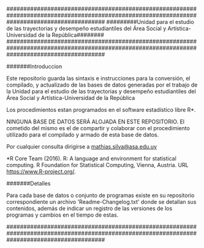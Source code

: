 #############################################################################################################################################
#########Unidad para el estudio de las trayectorias y desempeño estudiantiles del Área Social y Artística-Universidad de la República########
#############################################################################################################################################


#######Introduccion

Este repositorio guarda las sintaxis e instrucciones para la conversión, el compilado, y actualizado de las bases de datos generadas por el
trabajo de la Unidad para el estudio de las trayectorias y desempeño estudiantiles del Área Social y Artística-Universidad de la República

Los procedimientos estan programados en el software estadístico libre R*.

NINGUNA BASE DE DATOS SERÁ ALOJADA EN ESTE REPOSITORIO. El cometido del mismo es el de compartir y colaborar 
con el procedimiento utilizado para el compilado y armado de esta base de datos.

Por cualquier consulta dirigirse a mathias.silva@asa.edu.uy


*R Core Team (2016). R: A language and environment for statistical
  computing. R Foundation for Statistical Computing, Vienna, Austria.
  URL https://www.R-project.org/.

#######Detalles

Para cada base de datos o conjunto de programas existe en su repositorio correspondiente un archivo 'Readme-Changelog.txt' donde se detallan sus
contenidos, además de indicar un registro de las versiones de los programas y cambios en el tiempo de estas.

#############################################################################################################################################
